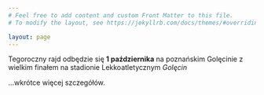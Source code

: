 ```yaml
---
# Feel free to add content and custom Front Matter to this file.
# To modify the layout, see https://jekyllrb.com/docs/themes/#overriding-theme-defaults

layout: page
---
```


Tegoroczny rajd odbędzie się **1 października** na poznańskim Golęcinie z wielkim finałem
na stadionie Lekkoatletycznym _Golęcin_


...wkrótce więcej szczegółów.